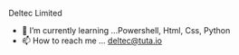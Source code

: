 Deltec Limited 
- 🌱 I’m currently learning ...Powershell, Html, Css, Python
- 📫 How to reach me ... deltec@tuta.io

